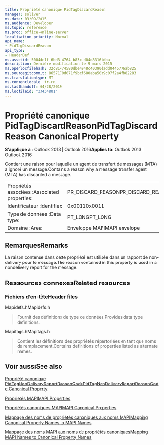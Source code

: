 ```yaml
---
title: Propriété canonique PidTagDiscardReason
manager: soliver
ms.date: 03/09/2015
ms.audience: Developer
ms.topic: reference
ms.prod: office-online-server
localization_priority: Normal
api_name:
- PidTagDiscardReason
api_type:
- HeaderDef
ms.assetid: 5004dc1f-6bd3-4764-b83c-d04d83161dba
description: Dernière modification le 9 mars 2015
ms.openlocfilehash: 32c81474580dbe4948c40390dadd0445776ab825
ms.sourcegitcommit: 8657170d071f9bcf680aba50b9c07f2a4fb82283
ms.translationtype: MT
ms.contentlocale: fr-FR
ms.lasthandoff: 04/28/2019
ms.locfileid: "33434801"
---
```

# <a name="pidtagdiscardreason-canonical-property"></a><span data-ttu-id="e38b8-103">Propriété canonique PidTagDiscardReason</span><span class="sxs-lookup"><span data-stu-id="e38b8-103">PidTagDiscardReason Canonical Property</span></span>

  
  
<span data-ttu-id="e38b8-104">**S’applique à** : Outlook 2013 | Outlook 2016</span><span class="sxs-lookup"><span data-stu-id="e38b8-104">**Applies to**: Outlook 2013 | Outlook 2016</span></span> 
  
<span data-ttu-id="e38b8-105">Contient une raison pour laquelle un agent de transfert de messages (MTA) a ignoré un message.</span><span class="sxs-lookup"><span data-stu-id="e38b8-105">Contains a reason why a message transfer agent (MTA) has discarded a message.</span></span> 
  
|||
|:-----|:-----|
|<span data-ttu-id="e38b8-106">Propriétés associées :</span><span class="sxs-lookup"><span data-stu-id="e38b8-106">Associated properties:</span></span>  <br/> |<span data-ttu-id="e38b8-107">PR_DISCARD_REASON</span><span class="sxs-lookup"><span data-stu-id="e38b8-107">PR_DISCARD_REASON</span></span>  <br/> |
|<span data-ttu-id="e38b8-108">Identificateur :</span><span class="sxs-lookup"><span data-stu-id="e38b8-108">Identifier:</span></span>  <br/> |<span data-ttu-id="e38b8-109">0x0011</span><span class="sxs-lookup"><span data-stu-id="e38b8-109">0x0011</span></span>  <br/> |
|<span data-ttu-id="e38b8-110">Type de données :</span><span class="sxs-lookup"><span data-stu-id="e38b8-110">Data type:</span></span>  <br/> |<span data-ttu-id="e38b8-111">PT_LONG</span><span class="sxs-lookup"><span data-stu-id="e38b8-111">PT_LONG</span></span>  <br/> |
|<span data-ttu-id="e38b8-112">Domaine :</span><span class="sxs-lookup"><span data-stu-id="e38b8-112">Area:</span></span>  <br/> |<span data-ttu-id="e38b8-113">Enveloppe MAPI</span><span class="sxs-lookup"><span data-stu-id="e38b8-113">MAPI envelope</span></span>  <br/> |
   
## <a name="remarks"></a><span data-ttu-id="e38b8-114">Remarques</span><span class="sxs-lookup"><span data-stu-id="e38b8-114">Remarks</span></span>

<span data-ttu-id="e38b8-115">La raison contenue dans cette propriété est utilisée dans un rapport de non-delivery pour le message.</span><span class="sxs-lookup"><span data-stu-id="e38b8-115">The reason contained in this property is used in a nondelivery report for the message.</span></span>
  
## <a name="related-resources"></a><span data-ttu-id="e38b8-116">Ressources connexes</span><span class="sxs-lookup"><span data-stu-id="e38b8-116">Related resources</span></span>

### <a name="header-files"></a><span data-ttu-id="e38b8-117">Fichiers d’en-tête</span><span class="sxs-lookup"><span data-stu-id="e38b8-117">Header files</span></span>

<span data-ttu-id="e38b8-118">Mapidefs.h</span><span class="sxs-lookup"><span data-stu-id="e38b8-118">Mapidefs.h</span></span>
  
> <span data-ttu-id="e38b8-119">Fournit des définitions de type de données.</span><span class="sxs-lookup"><span data-stu-id="e38b8-119">Provides data type definitions.</span></span>
    
<span data-ttu-id="e38b8-120">Mapitags.h</span><span class="sxs-lookup"><span data-stu-id="e38b8-120">Mapitags.h</span></span>
  
> <span data-ttu-id="e38b8-121">Contient les définitions des propriétés répertoriées en tant que noms de remplacement.</span><span class="sxs-lookup"><span data-stu-id="e38b8-121">Contains definitions of properties listed as alternate names.</span></span>
    
## <a name="see-also"></a><span data-ttu-id="e38b8-122">Voir aussi</span><span class="sxs-lookup"><span data-stu-id="e38b8-122">See also</span></span>



[<span data-ttu-id="e38b8-123">Propriété canonique PidTagNonDeliveryReportReasonCode</span><span class="sxs-lookup"><span data-stu-id="e38b8-123">PidTagNonDeliveryReportReasonCode Canonical Property</span></span>](pidtagnondeliveryreportreasoncode-canonical-property.md)


[<span data-ttu-id="e38b8-124">Propriétés MAPI</span><span class="sxs-lookup"><span data-stu-id="e38b8-124">MAPI Properties</span></span>](mapi-properties.md)
  
[<span data-ttu-id="e38b8-125">Propriétés canoniques MAPI</span><span class="sxs-lookup"><span data-stu-id="e38b8-125">MAPI Canonical Properties</span></span>](mapi-canonical-properties.md)
  
[<span data-ttu-id="e38b8-126">Mappage des noms de propriétés canoniques aux noms MAPI</span><span class="sxs-lookup"><span data-stu-id="e38b8-126">Mapping Canonical Property Names to MAPI Names</span></span>](mapping-canonical-property-names-to-mapi-names.md)
  
[<span data-ttu-id="e38b8-127">Mappage des noms MAPI aux noms de propriétés canoniques</span><span class="sxs-lookup"><span data-stu-id="e38b8-127">Mapping MAPI Names to Canonical Property Names</span></span>](mapping-mapi-names-to-canonical-property-names.md)

